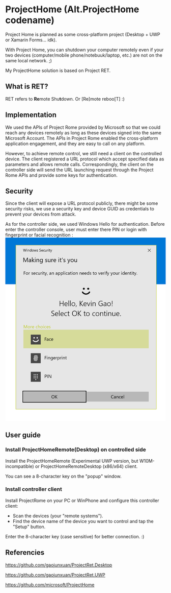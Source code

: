# ProjectHome (Alt.ProjectHome codename)

Project Home is planned as some cross-platform project (Desktop + UWP or Xamarin Forms... idk). 

With Project Home, you can shutdown your computer remotely even if your two devices (computer/mobile phone/notebuuk/laptop, etc.) are not on the same local network. ;)

My ProjectHome solution is based on Project RET.

## What is RET?

RET refers to **Re**mote Shu**t**down. Or [Re]mote reboo[T] :)


## Implementation

We used the APIs of Project Rome provided by Microsoft so that we could reach any devices remotely as long as these devices signed into the same Microsoft Account. The APIs in Project Rome enabled the cross-platform application engagement, and they are easy to call on any platform.

However, to achieve remote control, we still need a client on the controlled device. The client registered a URL protocol which accept specified data as parameters and allows remote calls. Correspondingly, the client on the controller side will send the URL launching request through the Project Rome APIs and provide some keys for authentication.


## Security

Since the client will expose a URL protocol publicly, there might be some security risks, we use a security key and device GUID as credentials to prevent your devices from attack.

As for the controller side, we used Windows Hello for authentication. Before enter the controller console, user must enter there PIN or login with fingerprint or facial recognition :
![Screenshot 38](Images/shot1.png)


## User guide

### Install ProjectHomeRemote(Desktop) on controlled side

Install the ProjectHomeRemote (Experimental UWP version, but W10M-incompatible) or ProjectHomeRemoteDesktop (x86/x64)  client.

You can see a 8-character key on the "popup" window.

### Install controller client

Install ProjectRome on your PC or WinPhone and configure this controller client:

- Scan the devices (your "remote systems").
- Find the device name of the device you want to control and tap the "Setup" button.

Enter the 8-character key (case sensitive) for better connection. :)


## Referencies

https://github.com/gaojunxuan/ProjectRet.Desktop

https://github.com/gaojunxuan/ProjectRet.UWP

https://github.com/microsoft/ProjectHome